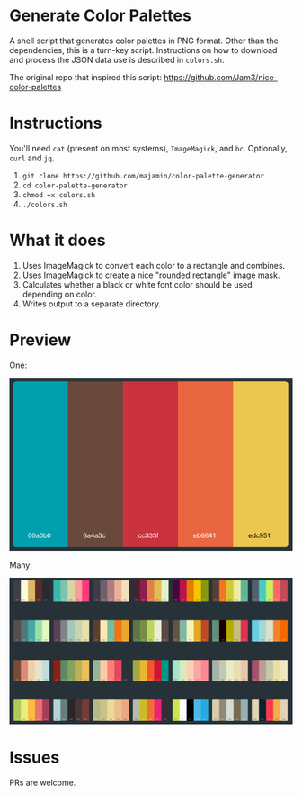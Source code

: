 # Generate Color Palettes

A shell script that generates color palettes in PNG format.
Other than the dependencies, this is a turn-key script.
Instructions on how to download and process the JSON data use is described in `colors.sh`.

The original repo that inspired this script: https://github.com/Jam3/nice-color-palettes

# Instructions

You'll need `cat` (present on most systems), `ImageMagick`, and `bc`. Optionally, `curl` and `jq`.

1. `git clone https://github.com/majamin/color-palette-generator`
1. `cd color-palette-generator`
1. `chmod +x colors.sh`
1. `./colors.sh`

# What it does

1. Uses ImageMagick to convert each color to a rectangle and combines.
1. Uses ImageMagick to create a nice "rounded rectangle" image mask.
1. Calculates whether a black or white font color should be used depending on color.
1. Writes output to a separate directory.

# Preview

One:

![One example](example.png)

Many:

![Gallery](short-gallery.png)

# Issues

PRs are welcome.
